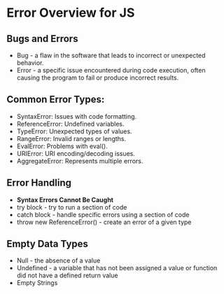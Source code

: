 # Error Overview for JS

## Bugs and Errors
- Bug - a flaw in the software that leads to incorrect or unexpected behavior.
- Error -  a specific issue encountered during code execution, often causing the program to fail or produce incorrect results.


## Common Error Types:
- SyntaxError: Issues with code formatting.
- ReferenceError: Undefined variables.
- TypeError: Unexpected types of values.
- RangeError: Invalid ranges or lengths.
- EvalError: Problems with eval().
- URIError: URI encoding/decoding issues.
- AggregateError: Represents multiple errors.

## Error Handling
- **Syntax Errors Cannot Be Caught**
- try block - try to run a section of code
- catch block - handle specific errors using a section of code
- throw new ReferenceError() - create an error of a given type

## Empty Data Types
- Null - the absence of a value  
- Undefined - a variable that has not been assigned a value or function did not have a defined return value
- Empty Strings

